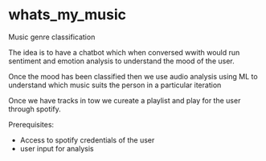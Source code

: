 # whats_my_music
Music genre classification

The idea is to have a chatbot which when conversed wwith would run sentiment and emotion analysis to understand the mood of the user. 

Once the mood has been classified then we use audio analysis using ML to understand which music suits the person in a particular iteration

Once we have tracks in tow we cureate a playlist and play for the user through spotify. 

Prerequisites:
- Access to spotify credentials of the user
- user input for analysis
